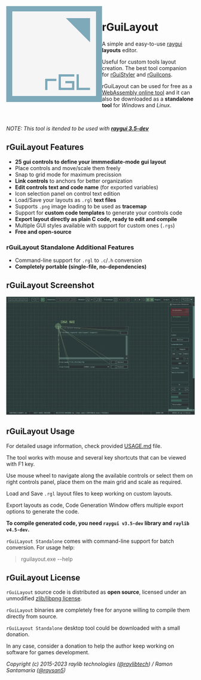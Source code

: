 <img align="left" src="logo/rguilayout_256x256.png" width=256>

# rGuiLayout

A simple and easy-to-use [raygui](https://github.com/raysan5/raygui) **layouts** editor.

Useful for custom tools layout creation. The best tool companion for [rGuiStyler](https://raylibtech.itch.io/rguistyler) and [rGuiIcons](https://raylibtech.itch.io/rguiicons).

rGuiLayout can be used for free as a [WebAssembly online tool](https://raylibtech.itch.io/rguilayout) and it can also be downloaded as a **standalone tool** for _Windows_ and _Linux_.

<br>

_NOTE: This tool is itended to be used with [**raygui 3.5-dev**](https://github.com/raysan5/raygui)_

## rGuiLayout Features

 - **25 gui controls to define your immmediate-mode gui layout**
 - Place controls and move/scale them freely
 - Snap to grid mode for maximum precission
 - **Link controls** to anchors for better organization
 - **Edit controls text and code name** (for exported variables)
 - Icon selection panel on control text edition
 - Load/Save your layouts as `.rgl` **text files**
 - Supports `.png` image loading to be used as **tracemap**
 - Support for **custom code templates** to generate your controls code
 - **Export layout directly as plain C code, ready to edit and compile**
 - Multiple GUI styles available with support for custom ones (`.rgs`)
 - **Free and open-source**

### rGuiLayout Standalone Additional Features

 - Command-line support for `.rgl` to `.c`/`.h` conversion
 - **Completely portable (single-file, no-dependencies)**
 
## rGuiLayout Screenshot

![rGuiLayout](screenshots/rguilayout_v300_shot01.png)
 
## rGuiLayout Usage

For detailed usage information, check provided [USAGE.md](https://github.com/raysan5/rguilayout/blob/master/USAGE.md) file.

The tool works with mouse and several key shortcuts that can be viewed with F1 key.

Use mouse wheel to navigate along the available controls or select them on right controls panel, place them on the main grid and scale as required.

Load and Save `.rgl` layout files to keep working on custom layouts.

Export layouts as code, Code Generation Window offers multiple export options to generate the code. 

**To compile generated code, you need `raygui v3.5-dev` library and `raylib v4.5-dev`.**

`rGuiLayout Standalone` comes with command-line support for batch conversion. For usage help:

 > rguilayout.exe --help

## rGuiLayout License

`rGuiLayout` source code is distributed as **open source**, licensed under an unmodified [zlib/libpng license](LICENSE). 

`rGuiLayout` binaries are completely free for anyone willing to compile them directly from source.

`rGuiLayout Standalone` desktop tool could be downloaded with a small donation. 

In any case, consider a donation to help the author keep working on software for games development.

*Copyright (c) 2015-2023 raylib technologies ([@raylibtech](https://twitter.com/raylibtech)) / Ramon Santamaria ([@raysan5](https://twitter.com/raysan5))*